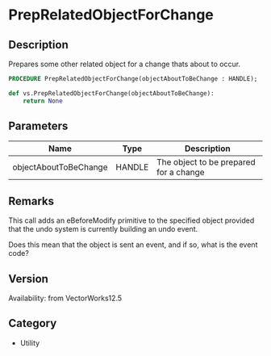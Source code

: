 # PrepRelatedObjectForChange

## Description
Prepares some other related object for a change thats about to occur.

```pascal
PROCEDURE PrepRelatedObjectForChange(objectAboutToBeChange : HANDLE);
```

```python
def vs.PrepRelatedObjectForChange(objectAboutToBeChange):
    return None
```

## Parameters
|Name|Type|Description|
|---|---|---|
|objectAboutToBeChange|HANDLE|The object to be prepared for a change|

## Remarks
This call adds an eBeforeModify primitive to the specified object provided that the undo system is currently building an undo event.  


Does this mean that the object is sent an event, and if so, what is the event code?

## Version
Availability: from VectorWorks12.5

## Category
* Utility

